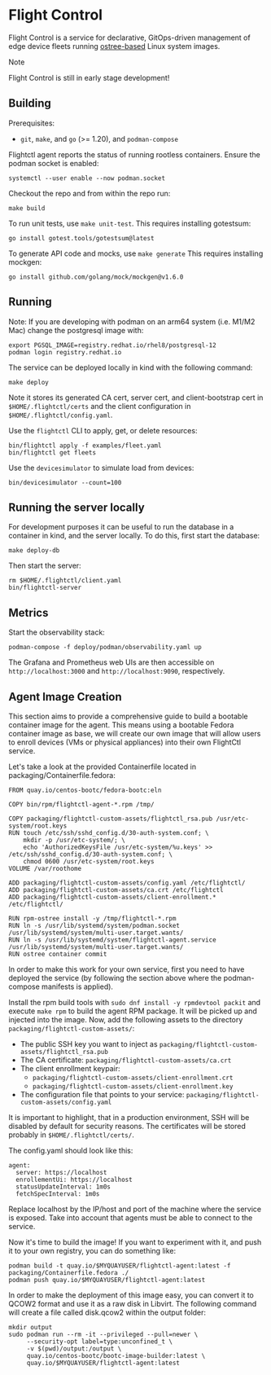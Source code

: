 # Flight Control
Flight Control is a service for declarative, GitOps-driven management of edge device fleets running [ostree-based](https://github.com/ostreedev/ostree) Linux system images.

> [!NOTE]
> Flight Control is still in early stage development!

## Building

Prerequisites:
* `git`, `make`, and `go` (>= 1.20), and `podman-compose`

Flightctl agent reports the status of running rootless containers. Ensure the podman socket is enabled:

`systemctl --user enable --now podman.socket`

Checkout the repo and from within the repo run:

```
make build
```

To run unit tests, use `make unit-test`.  This requires installing gotestsum:

`go install gotest.tools/gotestsum@latest`

To generate API code and mocks, use `make generate`  This requires installing mockgen:

`go install github.com/golang/mock/mockgen@v1.6.0`

## Running

Note: If you are developing with podman on an arm64 system (i.e. M1/M2 Mac) change the postgresql
image with:
```
export PGSQL_IMAGE=registry.redhat.io/rhel8/postgresql-12
podman login registry.redhat.io
```

The service can be deployed locally in kind with the following command:
```
make deploy
```

Note it stores its generated CA cert, server cert, and client-bootstrap cert in `$HOME/.flightctl/certs`
and the client configuration in `$HOME/.flightctl/config.yaml`.

Use the `flightctl` CLI to apply, get, or delete resources:

```
bin/flightctl apply -f examples/fleet.yaml
bin/flightctl get fleets
```

Use the `devicesimulator` to simulate load from devices:

```
bin/devicesimulator --count=100
```

## Running the server locally
For development purposes it can be useful to run the database in a container in kind, and
the server locally. To do this, first start the database:

```
make deploy-db
```

Then start the server:

```
rm $HOME/.flightctl/client.yaml
bin/flightctl-server
```

## Metrics

Start the observability stack:

```
podman-compose -f deploy/podman/observability.yaml up
```

The Grafana and Prometheus web UIs are then accessible on `http://localhost:3000` and `http://localhost:9090`, respectively.


## Agent Image Creation

This section aims to provide a comprehensive guide to build a bootable container image for the agent. This means using a bootable Fedora container image as base, we will create our own image that will allow users to enroll devices (VMs or physical appliances) into their own FlightCtl service.

Let's take a look at the provided Containerfile located in packaging/Containerfile.fedora:

```
FROM quay.io/centos-bootc/fedora-bootc:eln

COPY bin/rpm/flightctl-agent-*.rpm /tmp/

COPY packaging/flightctl-custom-assets/flightctl_rsa.pub /usr/etc-system/root.keys
RUN touch /etc/ssh/sshd_config.d/30-auth-system.conf; \
    mkdir -p /usr/etc-system/; \
    echo 'AuthorizedKeysFile /usr/etc-system/%u.keys' >> /etc/ssh/sshd_config.d/30-auth-system.conf; \
    chmod 0600 /usr/etc-system/root.keys
VOLUME /var/roothome

ADD packaging/flightctl-custom-assets/config.yaml /etc/flightctl/
ADD packaging/flightctl-custom-assets/ca.crt /etc/flightctl
ADD packaging/flightctl-custom-assets/client-enrollment.* /etc/flightctl/

RUN rpm-ostree install -y /tmp/flightctl-*.rpm
RUN ln -s /usr/lib/systemd/system/podman.socket /usr/lib/systemd/system/multi-user.target.wants/
RUN ln -s /usr/lib/systemd/system/flightctl-agent.service /usr/lib/systemd/system/multi-user.target.wants/
RUN ostree container commit 

```

In order to make this work for your own service, first you need to have deployed the service (by following the section above where the podman-compose manifests is applied).

Install the rpm build tools with `sudo dnf install -y rpmdevtool packit` and execute `make rpm` to build the agent RPM package. It will be picked up and injected into the image.
Now, add the following assets to the directory `packaging/flightctl-custom-assets/`:

- The public SSH key you want to inject as `packaging/flightctl-custom-assets/flightctl_rsa.pub`
- The CA certificate:  `packaging/flightctl-custom-assets/ca.crt`
- The client enrollment keypair: 
  - `packaging/flightctl-custom-assets/client-enrollment.crt`
  - `packaging/flightctl-custom-assets/client-enrollment.key`
- The configuration file that points to your service: `packaging/flightctl-custom-assets/config.yaml`

It is important to highlight, that in a production environment, SSH will be disabled by default for security reasons. 
The certificates will be stored probably in `$HOME/.flightctl/certs/`.

The config.yaml should look like this:

```
agent:
  server: https://localhost
  enrollementUi: https://localhost
  statusUpdateInterval: 1m0s
  fetchSpecInterval: 1m0s
```

Replace localhost by the IP/host and port of the machine where the service is exposed. Take into account that agents must be able to connect to the service.

Now it's time to build the image! If you want to experiment with it, and push it to your own registry, you can do something like:

```
podman build -t quay.io/$MYQUAYUSER/flightctl-agent:latest -f packaging/Containerfile.fedora ./
podman push quay.io/$MYQUAYUSER/flightctl-agent:latest
```

In order to make the deployment of this image easy, you can convert it to QCOW2 format and use it as a raw disk in Libvirt. The following command will create a file called disk.qcow2 within the output folder:

```
mkdir output
sudo podman run --rm -it --privileged --pull=newer \
     --security-opt label=type:unconfined_t \
     -v $(pwd)/output:/output \
     quay.io/centos-bootc/bootc-image-builder:latest \
     quay.io/$MYQUAYUSER/flightctl-agent:latest
```
